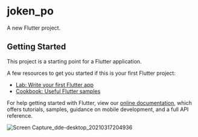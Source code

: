 # joken_po

A new Flutter project.

## Getting Started

This project is a starting point for a Flutter application.

A few resources to get you started if this is your first Flutter project:

- [Lab: Write your first Flutter app](https://flutter.dev/docs/get-started/codelab)
- [Cookbook: Useful Flutter samples](https://flutter.dev/docs/cookbook)

For help getting started with Flutter, view our
[online documentation](https://flutter.dev/docs), which offers tutorials,
samples, guidance on mobile development, and a full API reference.

![Screen Capture_dde-desktop_20210317204936](https://user-images.githubusercontent.com/64656900/111529325-522a9800-8762-11eb-87a9-847500c88af7.png)
